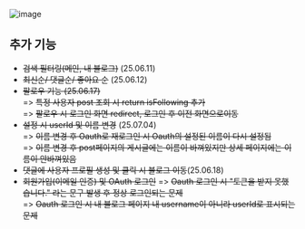 ![image](https://github.com/user-attachments/assets/8992f661-a347-4e87-9ee2-37bb5bf59243)


## 추가 기능

- ~~검색 필터링(메인, 내 블로그)~~ (25.06.11)
- ~~최신순/ 댓글순/ 좋아요 순~~ (25.06.12)
- ~~팔로우 기능 (25.06.17)~~  
  => ~~특정  사용자 post 조회 시 return isFollowing 추가~~  
  => ~~팔로우 시 로그인 화면 redirect, 로그인 후 이전 화면으로이동~~
- ~~설정 시 userId 및 이름 변경~~ (25.07.04)  
  => ~~이름 변경 후 Oauth로 재로그인 시 Oauth의 설정된 이름이 다시 설정됨~~    
  => ~~이름 변경 후 post페이지의 게시글에는 이름이 바껴있지만 상세 페이지에는 이름이 안바껴있음~~
- ~~댓글에 사용자 프로필 생성 및 클릭 시 블로그 이동~~(25.06.18)
- ~~회원가입(이메일 인증) 및 OAuth 로그인~~
  => ~~Oauth 로그인 시 "토큰을 받지 못했습니다." 라는 문구 발생 후 정상 로그인되는 문제~~  
  => ~~Oauth 로그인 시 내 블로그 페이지 내 username이 아니라 userId로 표시되는 문제~~  

